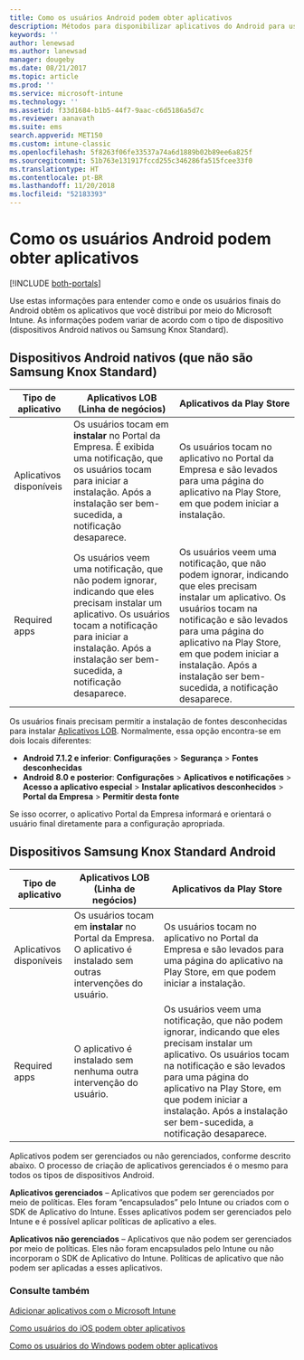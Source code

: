 ```yaml
---
title: Como os usuários Android podem obter aplicativos
description: Métodos para disponibilizar aplicativos do Android para usuários finais
keywords: ''
author: lenewsad
ms.author: lanewsad
manager: dougeby
ms.date: 08/21/2017
ms.topic: article
ms.prod: ''
ms.service: microsoft-intune
ms.technology: ''
ms.assetid: f33d1684-b1b5-44f7-9aac-c6d5186a5d7c
ms.reviewer: aanavath
ms.suite: ems
search.appverid: MET150
ms.custom: intune-classic
ms.openlocfilehash: 5f8263f06fe33537a74a6d1889b02b89ee6a825f
ms.sourcegitcommit: 51b763e131917fccd255c346286fa515fcee33f0
ms.translationtype: HT
ms.contentlocale: pt-BR
ms.lasthandoff: 11/20/2018
ms.locfileid: "52183393"
---
```

# <a name="how-your-android-users-get-their-apps"></a>Como os usuários Android podem obter aplicativos

[!INCLUDE [both-portals](./includes/note-for-both-portals.md)]

Use estas informações para entender como e onde os usuários finais do Android obtêm os aplicativos que você distribui por meio do Microsoft Intune. As informações podem variar de acordo com o tipo de dispositivo (dispositivos Android nativos ou Samsung Knox Standard).

## <a name="native-non-samsung-knox-standard-android-devices"></a>Dispositivos Android nativos (que não são Samsung Knox Standard)

| Tipo de aplicativo | Aplicativos LOB (Linha de negócios) | Aplicativos da Play Store  |
| ------------- |-------------| -----|
| Aplicativos disponíveis      | Os usuários tocam em **instalar** no Portal da Empresa. É exibida uma notificação, que os usuários tocam para iniciar a instalação. Após a instalação ser bem-sucedida, a notificação desaparece. | Os usuários tocam no aplicativo no Portal da Empresa e são levados para uma página do aplicativo na Play Store, em que podem iniciar a instalação.|
| Required apps      | Os usuários veem uma notificação, que não podem ignorar, indicando que eles precisam instalar um aplicativo. Os usuários tocam a notificação para iniciar a instalação. Após a instalação ser bem-sucedida, a notificação desaparece.    | Os usuários veem uma notificação, que não podem ignorar, indicando que eles precisam instalar um aplicativo. Os usuários tocam na notificação e são levados para uma página do aplicativo na Play Store, em que podem iniciar a instalação. Após a instalação ser bem-sucedida, a notificação desaparece. |

Os usuários finais precisam permitir a instalação de fontes desconhecidas para instalar [Aplicativos LOB](lob-apps-android.md). Normalmente, essa opção encontra-se em dois locais diferentes:

* **Android 7.1.2 e inferior**: **Configurações** > **Segurança** > **Fontes desconhecidas**
* **Android 8.0 e posterior**: **Configurações** > **Aplicativos e notificações** > **Acesso a aplicativo especial** > **Instalar aplicativos desconhecidos** > **Portal da Empresa** > **Permitir desta fonte**

Se isso ocorrer, o aplicativo Portal da Empresa informará e orientará o usuário final diretamente para a configuração apropriada. 


## <a name="samsung-knox-standard-android-devices"></a>Dispositivos Samsung Knox Standard Android

| Tipo de aplicativo | Aplicativos LOB (Linha de negócios) | Aplicativos da Play Store  |
| ------------- |-------------| -----|
| Aplicativos disponíveis      | Os usuários tocam em **instalar** no Portal da Empresa. O aplicativo é instalado sem outras intervenções do usuário. | Os usuários tocam no aplicativo no Portal da Empresa e são levados para uma página do aplicativo na Play Store, em que podem iniciar a instalação.|
| Required apps      | O aplicativo é instalado sem nenhuma outra intervenção do usuário.    | Os usuários veem uma notificação, que não podem ignorar, indicando que eles precisam instalar um aplicativo. Os usuários tocam na notificação e são levados para uma página do aplicativo na Play Store, em que podem iniciar a instalação. Após a instalação ser bem-sucedida, a notificação desaparece. |

Aplicativos podem ser gerenciados ou não gerenciados, conforme descrito abaixo. O processo de criação de aplicativos gerenciados é o mesmo para todos os tipos de dispositivos Android.

**Aplicativos gerenciados** – Aplicativos que podem ser gerenciados por meio de políticas. Eles foram “encapsulados” pelo Intune ou criados com o SDK de Aplicativo do Intune. Esses aplicativos podem ser gerenciados pelo Intune e é possível aplicar políticas de aplicativo a eles.

**Aplicativos não gerenciados** – Aplicativos que não podem ser gerenciados por meio de políticas. Eles não foram encapsulados pelo Intune ou não incorporam o SDK de Aplicativo do Intune. Políticas de aplicativo que não podem ser aplicadas a esses aplicativos.

### <a name="see-also"></a>Consulte também
[Adicionar aplicativos com o Microsoft Intune](apps-add.md)

[Como usuários do iOS podem obter aplicativos](end-user-apps-ios.md)

[Como os usuários do Windows podem obter aplicativos](end-user-apps-windows.md)
